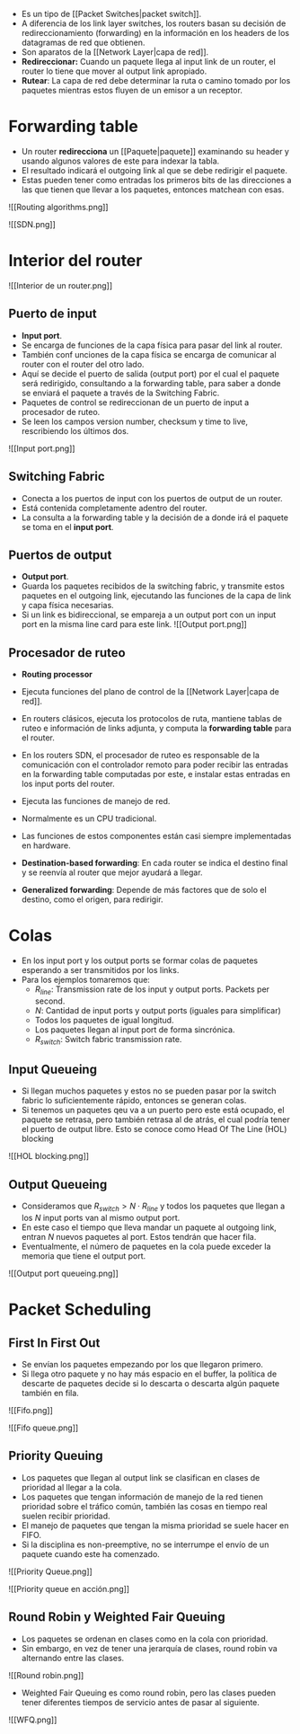 - Es un tipo de [[Packet Switches|packet switch]].
- A diferencia de los link layer switches, los routers basan su decisión de redireccionamiento (forwarding) en la información en los headers de los datagramas de red que obtienen.
- Son aparatos de la [[Network Layer|capa de red]].
- **Redireccionar:** Cuando un paquete llega al input link de un router, el router lo tiene que mover al output link apropiado.
- **Rutear**: La capa de red debe determinar la ruta o camino tomado por los paquetes mientras estos fluyen de un emisor a un receptor.
# Forwarding table

- Un router **redirecciona** un [[Paquete|paquete]] examinando su header  y usando algunos valores de este para indexar la tabla.
- El resultado indicará el outgoing link al que se debe redirigir el paquete.
- Estas pueden tener como entradas los primeros bits de las direcciones a las que tienen que llevar a los paquetes, entonces matchean con esas.

![[Routing algorithms.png]]

![[SDN.png]]

# Interior del router

![[Interior de un router.png]]

## Puerto de input

- **Input port**.
- Se encarga de funciones de la capa física para pasar del link al router.
- También conf unciones de la capa física se encarga de comunicar al router con el router del otro lado.
- Aquí se decide el puerto de salida (output port) por el cual el paquete será redirigido, consultando a la forwarding table, para saber a donde se enviará el paquete a través de la Switching Fabric.
- Paquetes de control se redireccionan de un puerto de input a procesador de ruteo.
- Se leen los campos version number, checksum y time to live, rescribiendo los últimos dos.

![[Input port.png]]

## Switching Fabric

- Conecta a los puertos de input con los puertos de output de un router.
- Está contenida completamente adentro del router.
- La consulta a la forwarding table y la decisión de a donde irá el paquete se toma en el **input port**.

## Puertos de output

- **Output port**.
- Guarda los paquetes recibidos de la switching fabric, y transmite estos paquetes en el outgoing link, ejecutando las funciones de la capa de link y capa física necesarias.
- Si un link es bidireccional, se empareja a un output port con un input port en la misma line card para este link.
![[Output port.png]]
## Procesador de ruteo

- **Routing processor**
- Ejecuta funciones del plano de control de la [[Network Layer|capa de red]].
- En routers clásicos, ejecuta los protocolos de ruta, mantiene tablas de ruteo e información de links adjunta, y computa la **forwarding table** para el router.
- En los routers SDN, el procesador de ruteo es responsable de la comunicación con el controlador remoto para poder recibir las entradas en la forwarding table computadas por este, e instalar estas entradas en los input ports del router.
- Ejecuta las funciones de manejo de red.
- Normalmente es un CPU tradicional.


- Las funciones de estos componentes están casi siempre implementadas en hardware.
- **Destination-based forwarding**: En cada router se indica el destino final y se reenvía al router que mejor ayudará a llegar.
- **Generalized forwarding**: Depende de más factores que de solo el destino, como el origen, para redirigir.

# Colas

- En los input port y los output ports se formar colas de paquetes esperando a ser transmitidos por los links.
- Para los ejemplos tomaremos que:
	- $R_{line}$: Transmission rate de los input y output ports. Packets per second.
	- $N$: Cantidad de input ports y output ports (iguales para simplificar)
	- Todos los paquetes de igual longitud.
	- Los paquetes llegan al input port de forma sincrónica.
	- $R_{switch}$: Switch fabric transmission rate.

## Input Queueing

- Si llegan muchos paquetes y estos no se pueden pasar por la switch fabric lo suficientemente rápido, entonces se generan colas.
- Si tenemos un paquetes qeu va a un puerto pero este está ocupado, el paquete se retrasa, pero también retrasa al de atrás, el cual podría tener el puerto de output libre. Esto se conoce como Head Of The Line (HOL) blocking

![[HOL blocking.png]]

## Output Queueing

- Consideramos que $R_{switch} > N\cdot R_{line}$ y todos los paquetes que llegan a los *N* input ports van al mismo output port.
- En este caso el tiempo que lleva mandar un paquete al outgoing link, entran *N* nuevos paquetes al port. Estos tendrán que hacer fila.
- Eventualmente, el número de paquetes en la cola puede exceder la memoria que tiene el output port.

![[Output port queueing.png]]

# Packet Scheduling

## First In First Out

- Se envían los paquetes empezando por los que llegaron primero.
- Si llega otro paquete y no hay más espacio en el buffer, la política de descarte de paquetes decide si lo descarta o descarta algún paquete también en fila.

![[Fifo.png]]

![[Fifo queue.png]]
## Priority Queuing

- Los paquetes que llegan al output link se clasifican en clases de prioridad al llegar a la cola. 
- Los paquetes que tengan información de manejo de la red tienen prioridad sobre el tráfico común, también las cosas en tiempo real suelen recibir prioridad.
- El manejo de paquetes que tengan la misma prioridad se suele hacer en FIFO.
- Si la disciplina es non-preemptive, no se interrumpe el envío de un paquete cuando este ha comenzado.

![[Priority Queue.png]]

![[Priority queue en acción.png]]

## Round Robin y Weighted Fair Queuing

- Los paquetes se ordenan en clases como en la cola con prioridad.
- Sin embargo, en vez de tener una jerarquía de clases, round robin va alternando entre las clases.

![[Round robin.png]]

- Weighted Fair Queuing es como round robin, pero las clases pueden tener diferentes tiempos de servicio antes de pasar al siguiente.

![[WFQ.png]]